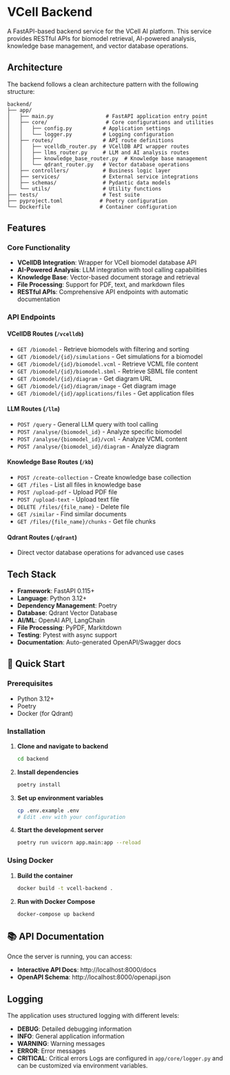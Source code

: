 # VCell Backend
A FastAPI-based backend service for the VCell AI platform. This service provides RESTful APIs for biomodel retrieval, AI-powered analysis, knowledge base management, and vector database operations.

## Architecture
The backend follows a clean architecture pattern with the following structure:
```
backend/
├── app/
│   ├── main.py                 # FastAPI application entry point
│   ├── core/                   # Core configurations and utilities
│   │   ├── config.py          # Application settings
│   │   └── logger.py          # Logging configuration
│   ├── routes/                # API route definitions
│   │   ├── vcelldb_router.py  # VCellDB API wrapper routes
│   │   ├── llms_router.py     # LLM and AI analysis routes
│   │   ├── knowledge_base_router.py  # Knowledge base management
│   │   └── qdrant_router.py   # Vector database operations
│   ├── controllers/           # Business logic layer
│   ├── services/              # External service integrations
│   ├── schemas/               # Pydantic data models
│   └── utils/                 # Utility functions
├── tests/                     # Test suite
├── pyproject.toml            # Poetry configuration
└── Dockerfile                # Container configuration
```

## Features

### Core Functionality
- **VCellDB Integration**: Wrapper for VCell biomodel database API
- **AI-Powered Analysis**: LLM integration with tool calling capabilities
- **Knowledge Base**: Vector-based document storage and retrieval
- **File Processing**: Support for PDF, text, and markdown files
- **RESTful APIs**: Comprehensive API endpoints with automatic documentation

### API Endpoints

#### VCellDB Routes (`/vcelldb`)
- `GET /biomodel` - Retrieve biomodels with filtering and sorting
- `GET /biomodel/{id}/simulations` - Get simulations for a biomodel
- `GET /biomodel/{id}/biomodel.vcml` - Retrieve VCML file content
- `GET /biomodel/{id}/biomodel.sbml` - Retrieve SBML file content
- `GET /biomodel/{id}/diagram` - Get diagram URL
- `GET /biomodel/{id}/diagram/image` - Get diagram image
- `GET /biomodel/{id}/applications/files` - Get application files

#### LLM Routes (`/llm`)
- `POST /query` - General LLM query with tool calling
- `POST /analyse/{biomodel_id}` - Analyze specific biomodel
- `POST /analyse/{biomodel_id}/vcml` - Analyze VCML content
- `POST /analyse/{biomodel_id}/diagram` - Analyze diagram

#### Knowledge Base Routes (`/kb`)
- `POST /create-collection` - Create knowledge base collection
- `GET /files` - List all files in knowledge base
- `POST /upload-pdf` - Upload PDF file
- `POST /upload-text` - Upload text file
- `DELETE /files/{file_name}` - Delete file
- `GET /similar` - Find similar documents
- `GET /files/{file_name}/chunks` - Get file chunks

#### Qdrant Routes (`/qdrant`)
- Direct vector database operations for advanced use cases

## Tech Stack
- **Framework**: FastAPI 0.115+
- **Language**: Python 3.12+
- **Dependency Management**: Poetry
- **Database**: Qdrant Vector Database
- **AI/ML**: OpenAI API, LangChain
- **File Processing**: PyPDF, Markitdown
- **Testing**: Pytest with async support
- **Documentation**: Auto-generated OpenAPI/Swagger docs


## 🚀 Quick Start

### Prerequisites
- Python 3.12+
- Poetry
- Docker (for Qdrant)

### Installation

1. **Clone and navigate to backend**
   ```bash
   cd backend
   ```

2. **Install dependencies**
   ```bash
   poetry install
   ```

3. **Set up environment variables**
   ```bash
   cp .env.example .env
   # Edit .env with your configuration
   ```

4. **Start the development server**
   ```bash
   poetry run uvicorn app.main:app --reload
   ```

### Using Docker

1. **Build the container**
   ```bash
   docker build -t vcell-backend .
   ```

2. **Run with Docker Compose**
   ```bash
   docker-compose up backend
   ```

## 📚 API Documentation
Once the server is running, you can access:
- **Interactive API Docs**: http://localhost:8000/docs
- **OpenAPI Schema**: http://localhost:8000/openapi.json


## Logging
The application uses structured logging with different levels:
- **DEBUG**: Detailed debugging information
- **INFO**: General application information
- **WARNING**: Warning messages
- **ERROR**: Error messages
- **CRITICAL**: Critical errors
Logs are configured in `app/core/logger.py` and can be customized via environment variables.
